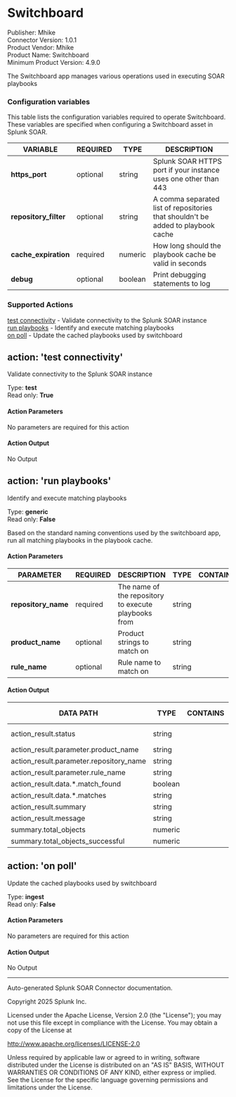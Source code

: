 # Switchboard

Publisher: Mhike \
Connector Version: 1.0.1 \
Product Vendor: Mhike \
Product Name: Switchboard \
Minimum Product Version: 4.9.0

The Switchboard app manages various operations used in executing SOAR playbooks

### Configuration variables

This table lists the configuration variables required to operate Switchboard. These variables are specified when configuring a Switchboard asset in Splunk SOAR.

VARIABLE | REQUIRED | TYPE | DESCRIPTION
-------- | -------- | ---- | -----------
**https_port** | optional | string | Splunk SOAR HTTPS port if your instance uses one other than 443 |
**repository_filter** | optional | string | A comma separated list of repositories that shouldn't be added to playbook cache |
**cache_expiration** | required | numeric | How long should the playbook cache be valid in seconds |
**debug** | optional | boolean | Print debugging statements to log |

### Supported Actions

[test connectivity](#action-test-connectivity) - Validate connectivity to the Splunk SOAR instance \
[run playbooks](#action-run-playbooks) - Identify and execute matching playbooks \
[on poll](#action-on-poll) - Update the cached playbooks used by switchboard

## action: 'test connectivity'

Validate connectivity to the Splunk SOAR instance

Type: **test** \
Read only: **True**

#### Action Parameters

No parameters are required for this action

#### Action Output

No Output

## action: 'run playbooks'

Identify and execute matching playbooks

Type: **generic** \
Read only: **False**

Based on the standard naming conventions used by the switchboard app, run all matching playbooks in the playbook cache.

#### Action Parameters

PARAMETER | REQUIRED | DESCRIPTION | TYPE | CONTAINS
--------- | -------- | ----------- | ---- | --------
**repository_name** | required | The name of the repository to execute playbooks from | string | |
**product_name** | optional | Product strings to match on | string | |
**rule_name** | optional | Rule name to match on | string | |

#### Action Output

DATA PATH | TYPE | CONTAINS | EXAMPLE VALUES
--------- | ---- | -------- | --------------
action_result.status | string | | success failed |
action_result.parameter.product_name | string | | |
action_result.parameter.repository_name | string | | |
action_result.parameter.rule_name | string | | |
action_result.data.\*.match_found | boolean | | |
action_result.data.\*.matches | string | | |
action_result.summary | string | | |
action_result.message | string | | |
summary.total_objects | numeric | | |
summary.total_objects_successful | numeric | | |

## action: 'on poll'

Update the cached playbooks used by switchboard

Type: **ingest** \
Read only: **False**

#### Action Parameters

No parameters are required for this action

#### Action Output

No Output

______________________________________________________________________

Auto-generated Splunk SOAR Connector documentation.

Copyright 2025 Splunk Inc.

Licensed under the Apache License, Version 2.0 (the "License");
you may not use this file except in compliance with the License.
You may obtain a copy of the License at

http://www.apache.org/licenses/LICENSE-2.0

Unless required by applicable law or agreed to in writing,
software distributed under the License is distributed on an "AS IS" BASIS,
WITHOUT WARRANTIES OR CONDITIONS OF ANY KIND, either express or implied.
See the License for the specific language governing permissions and limitations under the License.
